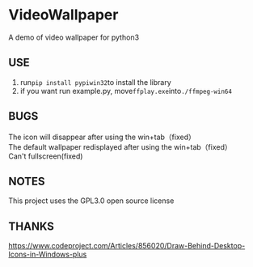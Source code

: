 # VideoWallpaper  
A demo of video wallpaper for python3  

## USE  
1. run`pip install pypiwin32`to install the library  
2. if you want run example.py, move`ffplay.exe`into`./ffmpeg-win64`  

## BUGS  
The icon will disappear after using the win+tab（fixed）  
The default wallpaper redisplayed after using the win+tab（fixed）  
Can't fullscreen(fixed)

## NOTES  
This project uses the GPL3.0 open source license 

## THANKS  
https://www.codeproject.com/Articles/856020/Draw-Behind-Desktop-Icons-in-Windows-plus 
